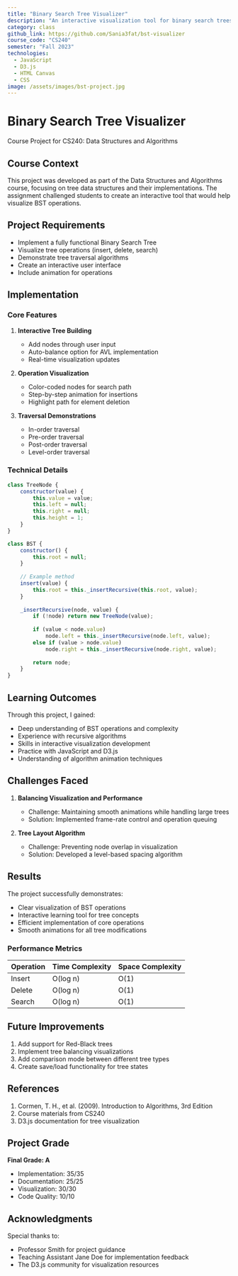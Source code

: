 ```yaml
---
title: "Binary Search Tree Visualizer"
description: "An interactive visualization tool for binary search trees created for CS240: Data Structures and Algorithms"
category: class
github_link: https://github.com/Sania3fat/bst-visualizer
course_code: "CS240"
semester: "Fall 2023"
technologies:
  - JavaScript
  - D3.js
  - HTML Canvas
  - CSS
image: /assets/images/bst-project.jpg
---
```


# Binary Search Tree Visualizer
Course Project for CS240: Data Structures and Algorithms

## Course Context
This project was developed as part of the Data Structures and Algorithms course, focusing on tree data structures and their implementations. The assignment challenged students to create an interactive tool that would help visualize BST operations.

## Project Requirements
- Implement a fully functional Binary Search Tree
- Visualize tree operations (insert, delete, search)
- Demonstrate tree traversal algorithms
- Create an interactive user interface
- Include animation for operations

## Implementation

### Core Features
1. **Interactive Tree Building**
   - Add nodes through user input
   - Auto-balance option for AVL implementation
   - Real-time visualization updates

2. **Operation Visualization**
   - Color-coded nodes for search path
   - Step-by-step animation for insertions
   - Highlight path for element deletion

3. **Traversal Demonstrations**
   - In-order traversal
   - Pre-order traversal
   - Post-order traversal
   - Level-order traversal

### Technical Details
```javascript
class TreeNode {
    constructor(value) {
        this.value = value;
        this.left = null;
        this.right = null;
        this.height = 1;
    }
}

class BST {
    constructor() {
        this.root = null;
    }
    
    // Example method
    insert(value) {
        this.root = this._insertRecursive(this.root, value);
    }
    
    _insertRecursive(node, value) {
        if (!node) return new TreeNode(value);
        
        if (value < node.value)
            node.left = this._insertRecursive(node.left, value);
        else if (value > node.value)
            node.right = this._insertRecursive(node.right, value);
            
        return node;
    }
}
```

## Learning Outcomes
Through this project, I gained:
- Deep understanding of BST operations and complexity
- Experience with recursive algorithms
- Skills in interactive visualization development
- Practice with JavaScript and D3.js
- Understanding of algorithm animation techniques

## Challenges Faced
1. **Balancing Visualization and Performance**
   - Challenge: Maintaining smooth animations while handling large trees
   - Solution: Implemented frame-rate control and operation queuing

2. **Tree Layout Algorithm**
   - Challenge: Preventing node overlap in visualization
   - Solution: Developed a level-based spacing algorithm

## Results
The project successfully demonstrates:
- Clear visualization of BST operations
- Interactive learning tool for tree concepts
- Efficient implementation of core operations
- Smooth animations for all tree modifications

### Performance Metrics
| Operation | Time Complexity | Space Complexity |
|-----------|----------------|------------------|
| Insert    | O(log n)       | O(1)            |
| Delete    | O(log n)       | O(1)            |
| Search    | O(log n)       | O(1)            |

## Future Improvements
1. Add support for Red-Black trees
2. Implement tree balancing visualizations
3. Add comparison mode between different tree types
4. Create save/load functionality for tree states

## References
1. Cormen, T. H., et al. (2009). Introduction to Algorithms, 3rd Edition
2. Course materials from CS240
3. D3.js documentation for tree visualization

## Project Grade
**Final Grade: A**
- Implementation: 35/35
- Documentation: 25/25
- Visualization: 30/30
- Code Quality: 10/10

## Acknowledgments
Special thanks to:
- Professor Smith for project guidance
- Teaching Assistant Jane Doe for implementation feedback
- The D3.js community for visualization resources

